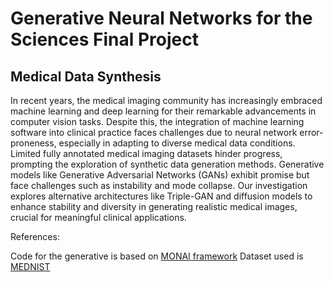 # Generative Neural Networks for the Sciences Final Project

## Medical Data Synthesis

In recent years, the medical imaging community has increasingly embraced machine learning and deep learning for their remarkable advancements in computer vision tasks. Despite this, the integration of machine learning software into clinical practice faces challenges due to neural network error-proneness, especially in adapting to diverse medical data conditions. Limited fully annotated medical imaging datasets hinder progress, prompting the exploration of synthetic data generation methods. Generative models like Generative Adversarial Networks (GANs) exhibit promise but face challenges such as instability and mode collapse. Our investigation explores alternative architectures like Triple-GAN and diffusion models to enhance stability and diversity in generating realistic medical images, crucial for meaningful clinical applications.

References:

Code for the generative is based on [MONAI framework](https://github.com/Project-MONAI/MONAI) 
Dataset used is [MEDNIST](https://medmnist.com/)
